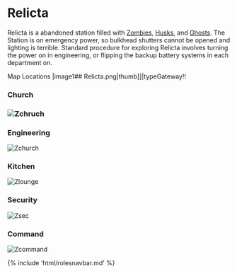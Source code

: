 # Relicta

Relicta is a abandoned station filled with [Zombies](Zombie.md), [Husks](Husk.md), and [Ghosts](Ghost.md). The Station is on emergency power, so bulkhead shutters cannot be opened and lighting is terrible. Standard procedure for exploring Relicta involves turning the power on in engineering, or flipping the backup battery systems in each department on.

 Map Locations |image1##  Relicta.png|<nowiki>thumb]]</nowiki>|typeGateway!!



### Church

### ![Zchruch](Zchruch.png)



### Engineering
![Zchurch](Zchruch.png)

### Kitchen

![Zlounge](Zlounge.png)


### Security
![Zsec](Zsec.png)


### Command
![Zcommand](Zcommand.png)			

{% include 'html/rolesnavbar.md' %}
